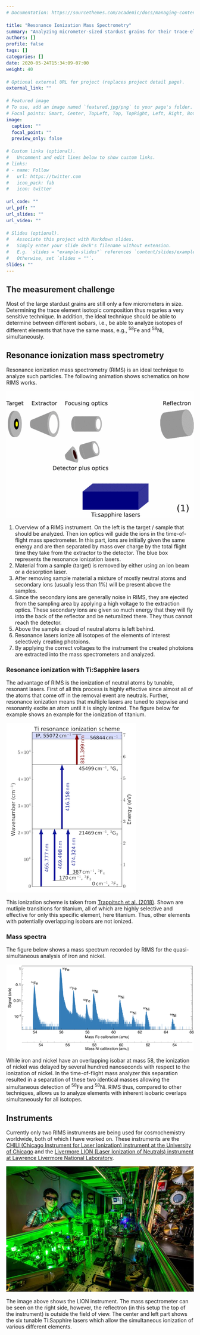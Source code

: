 ```yaml
---
# Documentation: https://sourcethemes.com/academic/docs/managing-content/

title: "Resonance Ionization Mass Spectrometry"
summary: "Analyzing micrometer-sized stardust grains for their trace-element isotopic compositions requires special instruments, such as resonance ionization mass spectrometers."
authors: []
profile: false
tags: []
categories: []
date: 2020-05-24T15:34:09-07:00
weight: 40

# Optional external URL for project (replaces project detail page).
external_link: ""

# Featured image
# To use, add an image named `featured.jpg/png` to your page's folder.
# Focal points: Smart, Center, TopLeft, Top, TopRight, Left, Right, BottomLeft, Bottom, BottomRight.
image:
  caption: ""
  focal_point: ""
  preview_only: false

# Custom links (optional).
#   Uncomment and edit lines below to show custom links.
# links:
# - name: Follow
#   url: https://twitter.com
#   icon_pack: fab
#   icon: twitter

url_code: ""
url_pdf: ""
url_slides: ""
url_video: ""

# Slides (optional).
#   Associate this project with Markdown slides.
#   Simply enter your slide deck's filename without extension.
#   E.g. `slides = "example-slides"` references `content/slides/example-slides.md`.
#   Otherwise, set `slides = ""`.
slides: ""
---
```


## The measurement challenge

Most of the large stardust grains are still only a few micrometers in size. Determining the trace element isotopic composition thus requries a very sensitive technique. In addition, the ideal technique should be able to determine between different isobars, i.e., be able to analyze isotopes of different elements that have the same mass, e.g., <sup>58</sup>Fe and <sup>58</sup>Ni, simultaneously. 

## Resonance ionization mass spectrometry

Resonance ionization mass spectrometry (RIMS) is an ideal technique to analyze such particles. The following animation shows schematics on how RIMS works.

![RIMS Animation](/img/projects/rims/rims_animation.gif)

   1. Overview of a RIMS instrument. On the left is the target / sample that should be analyzed. Then ion optics will guide the  ions in the time-of-flight mass spectrometer. In this part, ions are initially given the same energy and are then separated by mass over charge by the total flight time they take from the extractor to the detector. The blue box represents the resonance ionization lasers.
   2. Material from a sample (target) is removed by either using an ion beam or a desorption laser.
   3. After removing sample material a mixture of mostly neutral atoms and secondary ions (usually less than 1%) will be present above the samples.
   4. Since the secondary ions are generally noise in RIMS, they are ejected from the sampling area by applying a high voltage to the extraction optics. These secondary ions are given so much energy that they will fly into the back of the reflector and be neturalized there. They thus cannot reach the detector.
   5. Above the sample a cloud of neutral atoms is left behind.
   6. Resonance lasers ionize all isotopes of the elements of interest selectively creating photoions.
   7. By applying the correct voltages to the instrument the created photoions are extracted into the mass spectrometers and analyzed.

### Resonance ionization with Ti:Sapphire lasers

The advantage of RIMS is the ionization of neutral atoms by tunable, resonant lasers. First of all this process is highly effective since almost all of the atoms that come off in the removal event are neutrals. Further, resonance ionization means that multiple lasers are tuned to stepwise and resonantly excite an atom until it is singly ionized. The figure below for example shows an example for the ionization of titanium. 

![Ti Ionization Scheme](/img/projects/rims/ti_ionization_scheme.png)

This ionization scheme is taken from <a href="https://doi.org/10.1039/C8JA00269J" target="_blank">Trappitsch et al. (2018)</a>. Shown are mutliple transitions for titanium, all of which are highly selective and effective for only this specific element, here titanium. Thus, other elements with potentially overlapping isobars are not ionized.

### Mass spectra

The figure below shows a mass spectrum recorded by RIMS for the quasi-simultaneous analysis of iron and nickel. 

![RIMS Mass Spectrum for Iron and Nickel](/img/projects/rims/feni_ms_sep.png)

While iron and nickel have an overlapping isobar at mass 58, the ionization of nickel was delayed by several hundred nanoseconds with respect to the ionization of nickel. In the time-of-flight mass analyzer this separation resulted in a separation of these two identical masses allowing the simultaneous detection of <sup>58</sup>Fe and <sup>58</sup>Ni. RIMS thus, compared to other techniques, allows us to analyze elements with inherent isobaric overlaps simultaneously for all isotopes.


## Instruments

Currently only two RIMS instruments are being used for cosmochemistry worldwide, both of which I have worked on. These instruments are the <a href="https://geosci.uchicago.edu/research/planetary-sciences-and-cosmochemistry/" target="_blank">CHILI (Chicago Instrument for Laser Ionization) instrument at the University of Chicago</a> and the <a href="https://str.llnl.gov/january-2017/isselhardt" target="_blank">Livermore LION (Laser Ionization of Neutrals) instrument at Lawrence Livermore National Laboratory</a>.

![LION at LLNL](/img/projects/rims/lion400px.jpg) 

The image above shows the LION instrument. The mass spectrometer can be seen on the right side, however, the reflectron (in this setup the top of the instrument) is outside the field of view. The center and left part shows the six tunable Ti:Sapphire lasers which allow the simultaneous ionization of various different elements.

